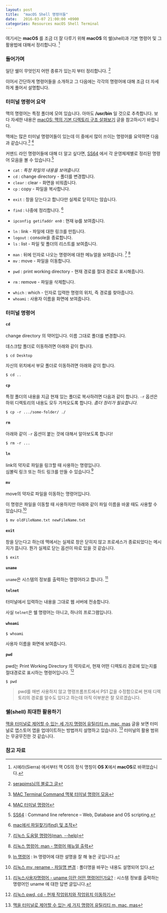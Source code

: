 ```yaml
---
layout: post
title:  "macOS Shell 명령어들"
date:   2016-03-07 21:00:00 +0900
categories: Resources macOS Shell Terminal
---
```


여기서는 **macOS** 를 조금 더 잘 다루기 위해 **macOS** 의 쉘(shell)과 기본 명령어 및 그 활용법에 대해서 정리합니다. [^macOS]

### 들어가며 

일단 쉘이 무엇인지 어떤 종류가 있는지 부터 정리합니다. [^serapims-osx]

이어서 간단하게 명령어들을 소개하고 그 다음에는 각각의 명령어에 대해 조금 더 자세하게 풀어서 설명합니다.

### 터미널 명령어 요약

맥의 명령어는 특정 폴더에 모여 있습니다. 아마도 **/usr/bin** 일 것으로 추측합니다. 보다 자세한 내용은 [macOS: 맥의 기본 디렉토리 구조 살펴보기](http://xho95.github.io/macos/file/system/directory/2016/10/08/macOS-Directory-Structure.html) 글을 참고하시기 바랍니다.

맥에는 많은 터미널 명령어들이 있는데 이 중에서 많이 쓰이는 명령어를 요약하면 다음과 같습니다.[^parklize_1]  [^parklize_2]

커맨드 라인 명령어들에 대해 더 알고 싶다면, [SS64](https://ss64.com) 에서 각 운영체제별로 정리된 명령어 모음을 볼 수 있습니다.[^ss64]

* `cat` : _특정 파일의 내용을 보여줍니다._
* `cd` : change directory - 폴더를 변경합니다.
* `clear` : clear - 화면을 비워줍니다.
* `cp` : copy - 파일을 복사합니다.       

- `exit` : 창을 닫는다고 합니다만 실제로 닫히지는 않습니다.  

* `find` : 나중에 정리합니다. [^ironheel-32]

* `ipconfig getifaddr en0` : 현재 ip를 보여줍니다.  

- `ln` : link - 파일에 대한 링크를 만듭니다.
- `logout` : console을 종료합니다.
- `ls` : list - 파일 및 폴더의 리스트를 보여줍니다.  

* `man` : 뒤에 인자로 나오는 명령어에 대한 메뉴얼을 보여줍니다. [^rootblog-4] [^shaeod-669]
* `mv` : move - 파일을 이동합니다.

- `pwd` : print working directory - 현재 경로를 절대 경로로 표시해줍니다.

* `rm` : remove - 파일을 삭제합니다.

- `which` : which - 인자로 입력한 명령의 위치, 즉 경로를 찾아줍니다.
- `whoami` : 사용자 이름을 화면에 보여줍니다.

### 터미널 명령어

#### `cd`

change directory 의 약어입니다. 이름 그대로 폴더를 변경합니다.

데스크탑 폴더로 이동하려면 아래와 같이 합니다. 

```
$ cd Desktop
```

자신의 위치에서 부모 폴더로 이동하려면 아래와 같이 합니다. 

```
$ cd ..
```

#### `cp`

특정 폴더의 내용을 지금 현재 있는 폴더로 복사하려면 다음과 같이 합니다. `-r` 옵션은 하위 디렉토리의 내용도 모두 가져오도록 합니다. _좀더 정리가 필요합니다._

```
$ cp -r .../some-folder/ ./
```

#### `rm`

아래와 같이 `-r` 옵션이 붙는 것에 대해서 알아보도록 합니다!

```
$ rm -r ...
```

#### `ln`

link의 약자로 파일을 링크할 때 사용하는 명령입니다.  
심볼릭 링크 또는 하드 링크를 만들 수 있습니다.[^ln] 

#### `mv`

move의 약자로 파일을 이동하는 명령어입니다. 

이 명령은 파일을 이동할 때 사용하지만 아래와 같이 파일 이름을 바꿀 때도 사용할 수 있습니다.[^rm]

```
$ mv oldFileName.txt newFileName.txt
```

#### `exit`

창을 닫는다고 하는데 맥에서는 실제로 창은 닫히지 않고 프로세스가 종료되었다는 메시지가 뜹니다. 뭔가 실제로 닫는 옵션이 따로 있을 것 같습니다.

```
$ exit
```

#### `uname`

`uname`은 시스템의 정보를 출력하는 명령어라고 합니다. [^tip-117393]

#### `telnet`

터미널에서 입력하는 내용을 그대로 웹 서버에 전송합니다. 

사실 `telnet`은 쉘 명령어는 아니고, 하나의 프로그램입니다.

#### `whoami`

```
$ whoami
```

사용자 이름을 화면에 보여줍니다. 

#### `pwd`

pwd는 Print Working Directory 의 약자로서, 현재 어떤 디렉토리 경로에 있는지를 절대경로로 표시하는 명령어입니다. [^webdir-144]

```
$ pwd
```

> pwd를 매번 사용하지 않고 명령프롬프트에서 PS1 값을 수정함으로써 현재 디렉토리의 경로를 알수도 있다고 하는데 아직 이부분은 잘 모르겠습니다.

### 쉘(shell) 최대한 활용하기

[맥을 터미널로 제어할 수 있는 세 가지 명령어 유틸리티 m, mac, mas](https://nolboo.kim/blog/2016/09/03/control-mac-with-terminal/) 글을 보면 터미널로 앱스토어 앱을 업데이트하는 방법까지 설명하고 있습니다. [^nolboo-terminal] 터미널의 활용 범위는 무궁무진한 것 같습니다.

### 참고 자료

[^macOS]: 시에라(Sierra) 에서부터 맥 OS의 정식 명칭이 **OS X**에서 **macOS**로 바뀌었습니다.

[^serapims-osx]: [serapims님의 블로그 글](http://serapims.tistory.com/entry/OSX-터미널-명령어)  

[^parklize_1]: [MAC Terminal Command 맥북 터미널 명령어 모음](http://parklize.blogspot.kr/2014/08/mac-terminal-command.html)

[^parklize_2]: [MAC 터미널 명령어](http://blog.daum.net/_blog/BlogTypeView.do?blogid=0hG6Q&articleno=133)

[^ln]: [ln 명령어](http://blog.naver.com/PostView.nhn?blogId=ehdgns621&logNo=130056448055) : ln 명령어에 대한 설명을 잘 해 놓은 곳입니다.

[^rm]: [리눅스 mv, rename - 파일명 변경](http://webdir.tistory.com/145) : 폴더명을 바꾸는 내용도 설명되어 있다.

[^tip-117393]: [리눅스사용자명령어 - uname 이란 어떤 명령어인가요?](http://tip.daum.net/question/117393) : 시스템 정보를 출력하는 명령어인 uname 에 대한 답변 글입니다.

[^webdir-144]: [리눅스 pwd, cd - 현재 작업위치와 작업위치 이동하기](http://webdir.tistory.com/144)

[^ss64]: [SS64](https://ss64.com) : Command line reference – Web, Database and OS scripting.

[^rootblog-4]: [리눅스 도움말 명령어(man, --help)](http://rootblog.tistory.com/4)

[^shaeod-669]: [리눅스 명령어: man - 명령어 매뉴얼 출력](http://shaeod.tistory.com/669)

[^ironheel-32]: [mac에서 파일찾기(find) 및 조작](http://ironheel.tistory.com/32)

[^nolboo-terminal]: [맥을 터미널로 제어할 수 있는 세 가지 명령어 유틸리티 m, mac, mas](https://nolboo.kim/blog/2016/09/03/control-mac-with-terminal/)
